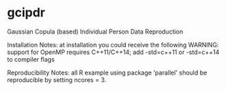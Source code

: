 # gcipdr
Gaussian Copula (based) Individual Person Data Reproduction


Installation Notes:
at installation you could receive the following 
WARNING: support for OpenMP requires C++11/C++14; add -std=c++11 or -std=c++14 to compiler flags


Reproducibility Notes: all R example using package 'parallel' should be reproducible by setting ncores = 3. 

